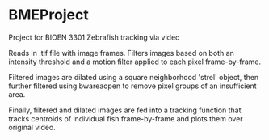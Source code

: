 # BMEProject
Project for BIOEN 3301 
Zebrafish tracking via video

Reads in .tif file with image frames.
Filters images based on both an intensity threshold and a motion filter applied to each pixel frame-by-frame.

Filtered images are dilated using a square neighborhood 'strel' object, then further filtered using bwareaopen to remove pixel groups of an insufficient area.

Finally, filtered and dilated images are fed into a tracking function that tracks centroids of individual fish frame-by-frame and plots them over original video.
